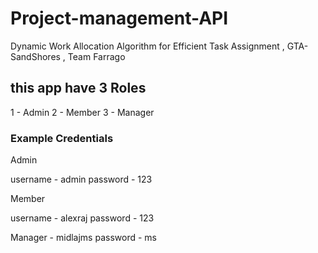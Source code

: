 # Project-management-API
Dynamic Work Allocation Algorithm for Efficient Task Assignment , GTA-SandShores , Team Farrago

## this app have 3 Roles

1 - Admin
2 - Member
3 - Manager

### Example Credentials

Admin

username - admin
password - 123

Member 

username - alexraj
password - 123

Manager - midlajms
password - ms

